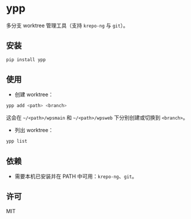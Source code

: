 # ypp

多分支 worktree 管理工具（支持 `krepo-ng` 与 `git`）。

## 安装

```bash
pip install ypp
```

## 使用

- 创建 worktree：

```bash
ypp add <path> <branch>
```

这会在 `~/<path>/wpsmain` 和 `~/<path>/wpsweb` 下分别创建或切换到 `<branch>`。

- 列出 worktree：

```bash
ypp list
```

## 依赖

- 需要本机已安装并在 PATH 中可用：`krepo-ng`、`git`。

## 许可

MIT